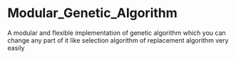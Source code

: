 # Modular_Genetic_Algorithm
A modular and flexible implementation of genetic algorithm which you can change any part of it like selection algorithm of replacement algorithm very easily
